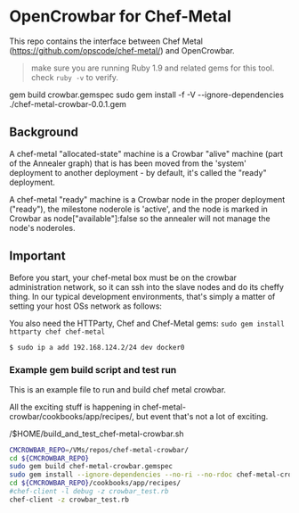 # OpenCrowbar for Chef-Metal

This repo contains the interface between Chef Metal (https://github.com/opscode/chef-metal/) and OpenCrowbar.

> make sure you are running Ruby 1.9 and related gems for this tool.  check `ruby -v` to verify.

gem build crowbar.gemspec
sudo gem install -f -V --ignore-dependencies ./chef-metal-crowbar-0.0.1.gem 

## Background
A chef-metal "allocated-state" machine is a Crowbar "alive" machine (part of the Annealer graph) that is has been moved from the 'system' deployment to another deployment - by default, it's called the "ready" deployment.

A chef-metal "ready" machine is a Crowbar node in the proper deployment ("ready"), the milestone noderole is 'active', and the node is marked in Crowbar as node["available"]:false so the annealer will not manage the node's noderoles.

## Important
Before you start, your chef-metal box must be on the crowbar administration network, so it can ssh into the slave nodes and do its cheffy thing.  In our typical development environments, that's simply a matter of setting your host OSs network as follows:

You also need the HTTParty, Chef and Chef-Metal gems: `sudo gem install httparty chef chef-metal`

```bash
$ sudo ip a add 192.168.124.2/24 dev docker0
```

### Example gem build script and test run

This is an example file to run and build chef metal crowbar.

All the exciting stuff is happening in chef-metal-crowbar/cookbooks/app/recipes/, but event that's not a lot of exciting.


 /$HOME/build_and_test_chef-metal-crowbar.sh

```bash
CMCROWBAR_REPO=/VMs/repos/chef-metal-crowbar/
cd ${CMCROWBAR_REPO}
sudo gem build chef-metal-crowbar.gemspec 
sudo gem install --ignore-dependencies --no-ri --no-rdoc chef-metal-crowbar-0.0.2.gem
cd ${CMCROWBAR_REPO}/cookbooks/app/recipes/
#chef-client -l debug -z crowbar_test.rb
chef-client -z crowbar_test.rb
```
